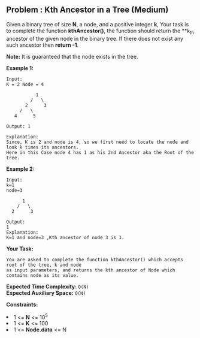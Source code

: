 ## Problem : Kth Ancestor in a Tree (Medium)
Given a binary tree of size  **N**, a node, and a positive integer **k**, Your task is to complete the function **kthAncestor()**, the function should return the **k<sub>th</sub> ancestor of the given node in the binary tree. If there does not exist any such ancestor then **return -1**.

**Note:** It is guaranteed that the node exists in the tree.

**Example 1:**
```
Input:
K = 2 Node = 4
    
           1
         /   \
       2      3
     /   \
   4      5

Output: 1

Explanation:
Since, K is 2 and node is 4, so we first need to locate the node and look k times its ancestors.
Here in this Case node 4 has 1 as his 2nd Ancestor aka the Root of the tree.
```


**Example 2:**
```
Input:
k=1 
node=3

      1
    /   \
  2      3

Output:
1
Explanation:
K=1 and node=3 ,Kth ancestor of node 3 is 1.
```

**Your Task:**
```
You are asked to complete the function kthAncestor() which accepts root of the tree, k and node 
as input parameters, and returns the kth ancestor of Node which contains node as its value.
```

**Expected Time Complexity:** ```O(N)```<br>
**Expected Auxiliary Space:** ```O(N)```

**Constraints:**
<li>1 <= <b>N</b> <= 10<sup>5</sup></li>
<li>1 <= <b>K</b> <= 100</li>
<li>1 <= <b>Node.data</b> <= N</li>
